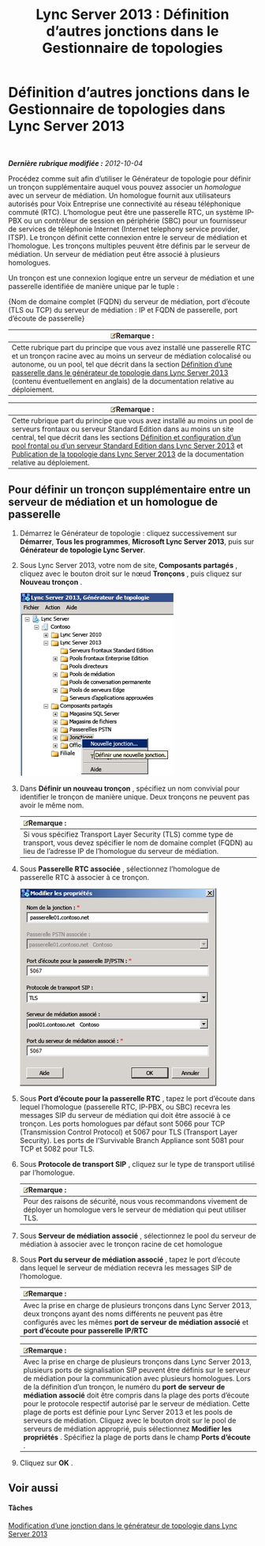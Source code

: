 ﻿---
title: 'Lync Server 2013 : Définition d’autres jonctions dans le Gestionnaire de topologies'
TOCTitle: Définition d’autres jonctions dans le Gestionnaire de topologies
ms:assetid: e68b8377-50a2-452a-bf5c-910929e34236
ms:mtpsurl: https://technet.microsoft.com/fr-fr/library/JJ721915(v=OCS.15)
ms:contentKeyID: 49891583
ms.date: 05/20/2016
mtps_version: v=OCS.15
ms.translationtype: HT
---

# Définition d’autres jonctions dans le Gestionnaire de topologies dans Lync Server 2013

 

_**Dernière rubrique modifiée :** 2012-10-04_

Procédez comme suit afin d’utiliser le Générateur de topologie pour définir un tronçon supplémentaire auquel vous pouvez associer un *homologue* avec un serveur de médiation. Un homologue fournit aux utilisateurs autorisés pour Voix Entreprise une connectivité au réseau téléphonique commuté (RTC). L’homologue peut être une passerelle RTC, un système IP-PBX ou un contrôleur de session en périphérie (SBC) pour un fournisseur de services de téléphonie Internet (Internet telephony service provider, ITSP). Le tronçon définit cette connexion entre le serveur de médiation et l’homologue. Les tronçons multiples peuvent être définis par le serveur de médiation. Un serveur de médiation peut être associé à plusieurs homologues.

Un tronçon est une connexion logique entre un serveur de médiation et une passerelle identifiée de manière unique par le tuple :

{Nom de domaine complet (FQDN) du serveur de médiation, port d’écoute (TLS ou TCP) du serveur de médiation : IP et FQDN de passerelle, port d’écoute de passerelle}

<table>
<thead>
<tr class="header">
<th><img src="images/Gg398920.note(OCS.15).gif" title="note" alt="note" />Remarque :</th>
</tr>
</thead>
<tbody>
<tr class="odd">
<td>Cette rubrique part du principe que vous avez installé une passerelle RTC et un tronçon racine avec au moins un serveur de médiation colocalisé ou autonome, ou un pool, tel que décrit dans la section <a href="lync-server-2013-define-a-gateway-in-topology-builder.md">Définition d’une passerelle dans le générateur de topologie dans Lync Server 2013</a> (contenu éventuellement en anglais) de la documentation relative au déploiement.</td>
</tr>
</tbody>
</table>


<table>
<thead>
<tr class="header">
<th><img src="images/Gg398920.note(OCS.15).gif" title="note" alt="note" />Remarque :</th>
</tr>
</thead>
<tbody>
<tr class="odd">
<td>Cette rubrique part du principe que vous avez installé au moins un pool de serveurs frontaux ou serveur Standard Edition dans au moins un site central, tel que décrit dans les sections <a href="lync-server-2013-define-and-configure-a-front-end-pool-or-standard-edition-server.md">Définition et configuration d’un pool frontal ou d’un serveur Standard Edition dans Lync Server 2013</a> et <a href="lync-server-2013-publish-the-topology.md">Publication de la topologie dans Lync Server 2013</a> de la documentation relative au déploiement.</td>
</tr>
</tbody>
</table>


## Pour définir un tronçon supplémentaire entre un serveur de médiation et un homologue de passerelle

1.  Démarrez le Générateur de topologie : cliquez successivement sur **Démarrer**, **Tous les programmes**, **Microsoft Lync Server 2013**, puis sur **Générateur de topologie Lync Server**.

2.  Sous Lync Server 2013, votre nom de site, **Composants partagés** , cliquez avec le bouton droit sur le nœud **Tronçons** , puis cliquez sur **Nouveau tronçon** .
    
    ![Écran de la structure de fichier du Générateur de topologie Lync Server](images/JJ721915.90d5b349-aa1e-407a-87ed-fa112f478560(OCS.15).png "Écran de la structure de fichier du Générateur de topologie Lync Server")

3.  Dans **Définir un nouveau tronçon** , spécifiez un nom convivial pour identifier le tronçon de manière unique. Deux tronçons ne peuvent pas avoir le même nom.
    
    <table>
    <thead>
    <tr class="header">
    <th><img src="images/Gg398920.note(OCS.15).gif" title="note" alt="note" />Remarque :</th>
    </tr>
    </thead>
    <tbody>
    <tr class="odd">
    <td>Si vous spécifiez Transport Layer Security (TLS) comme type de transport, vous devez spécifier le nom de domaine complet (FQDN) au lieu de l’adresse IP de l’homologue du serveur de médiation.</td>
    </tr>
    </tbody>
    </table>


4.  Sous **Passerelle RTC associée** , sélectionnez l’homologue de passerelle RTC à associer à ce tronçon.
    
    ![Paramètres des propriétés pour la passerelle PSTN homologue pour la jonction](images/JJ721915.7c3fe8ee-8f4c-4413-8462-8347228e61bb(OCS.15).png "Paramètres des propriétés pour la passerelle PSTN homologue pour la jonction")

5.  Sous **Port d’écoute pour la passerelle RTC** , tapez le port d’écoute dans lequel l’homologue (passerelle RTC, IP-PBX, ou SBC) recevra les messages SIP du serveur de médiation qui doit être associé à ce tronçon. Les ports homologues par défaut sont 5066 pour TCP (Transmission Control Protocol) et 5067 pour TLS (Transport Layer Security). Les ports de l’Survivable Branch Appliance sont 5081 pour TCP et 5082 pour TLS.

6.  Sous **Protocole de transport SIP** , cliquez sur le type de transport utilisé par l’homologue.
    
    <table>
    <thead>
    <tr class="header">
    <th><img src="images/Gg398920.note(OCS.15).gif" title="note" alt="note" />Remarque :</th>
    </tr>
    </thead>
    <tbody>
    <tr class="odd">
    <td>Pour des raisons de sécurité, nous vous recommandons vivement de déployer un homologue vers le serveur de médiation qui peut utiliser TLS.</td>
    </tr>
    </tbody>
    </table>


7.  Sous **Serveur de médiation associé** , sélectionnez le pool du serveur de médiation à associer avec le tronçon racine de cet homologue

8.  Sous **Port du serveur de médiation associé** , tapez le port d’écoute dans lequel le serveur de médiation recevra les messages SIP de l’homologue.
    
    <table>
    <thead>
    <tr class="header">
    <th><img src="images/Gg398920.note(OCS.15).gif" title="note" alt="note" />Remarque :</th>
    </tr>
    </thead>
    <tbody>
    <tr class="odd">
    <td>Avec la prise en charge de plusieurs tronçons dans Lync Server 2013, deux tronçons ayant des noms différents ne peuvent pas être configurés avec les mêmes <strong>port de serveur de médiation associé</strong> et <strong>port d’écoute pour passerelle IP/RTC</strong></td>
    </tr>
    </tbody>
    </table>
    
    <table>
    <thead>
    <tr class="header">
    <th><img src="images/Gg398920.note(OCS.15).gif" title="note" alt="note" />Remarque :</th>
    </tr>
    </thead>
    <tbody>
    <tr class="odd">
    <td>Avec la prise en charge de plusieurs tronçons dans Lync Server 2013, plusieurs ports de signalisation SIP peuvent être définis sur le serveur de médiation pour la communication avec plusieurs homologues. Lors de la définition d’un tronçon, le numéro du <strong>port de serveur de médiation associé</strong> doit être compris dans la plage des ports d’écoute pour le protocole respectif autorisé par le serveur de médiation. Cette plage de ports est définie pour Lync Server 2013 et les pools de serveurs de médiation. Cliquez avec le bouton droit sur le pool de serveurs de médiation approprié, puis sélectionnez <strong>Modifier les propriétés</strong> . Spécifiez la plage de ports dans le champ <strong>Ports d’écoute</strong> .</td>
    </tr>
    </tbody>
    </table>


9.  Cliquez sur **OK** .

## Voir aussi

#### Tâches

[Modification d’une jonction dans le générateur de topologie dans Lync Server 2013](lync-server-2013-modify-a-trunk-in-topology-builder.md)

